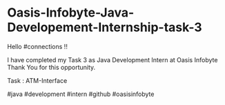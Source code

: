# Oasis-Infobyte-Java-Developement-Internship-task-3

Hello #connections !!

I have completed my Task 3 as Java Development Intern at Oasis Infobyte Thank You for this opportunity.

Task : ATM-Interface



#java #development #intern #github #oasisinfobyte
